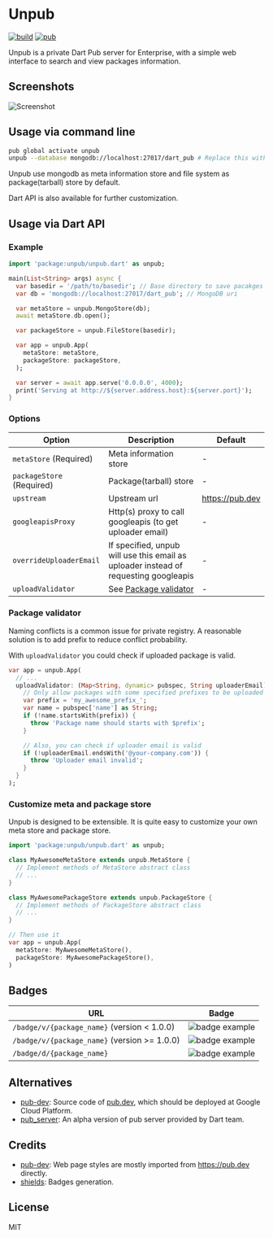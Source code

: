 # Unpub

[![build](https://img.shields.io/travis/bytedance/unpub.svg)](https://travis-ci.org/bytedance/unpub)
[![pub](https://img.shields.io/pub/v/unpub.svg)](https://pub.dev/packages/unpub)

Unpub is a private Dart Pub server for Enterprise, with a simple web interface to search and view packages information.

## Screenshots

![Screenshot](https://raw.githubusercontent.com/bytedance/unpub/master/assets/screenshot.png)

## Usage via command line

```sh
pub global activate unpub
unpub --database mongodb://localhost:27017/dart_pub # Replace this with production database uri
```

Unpub use mongodb as meta information store and file system as package(tarball) store by default.

Dart API is also available for further customization.

## Usage via Dart API

### Example

```dart
import 'package:unpub/unpub.dart' as unpub;

main(List<String> args) async {
  var basedir = '/path/to/basedir'; // Base directory to save pacakges
  var db = 'mongodb://localhost:27017/dart_pub'; // MongoDB uri

  var metaStore = unpub.MongoStore(db);
  await metaStore.db.open();

  var packageStore = unpub.FileStore(basedir);

  var app = unpub.App(
    metaStore: metaStore,
    packageStore: packageStore,
  );

  var server = await app.serve('0.0.0.0', 4000);
  print('Serving at http://${server.address.host}:${server.port}');
}
```

### Options

| Option                    | Description                                                                          | Default         |
| ------------------------- | ------------------------------------------------------------------------------------ | --------------- |
| `metaStore` (Required)    | Meta information store                                                               | -               |
| `packageStore` (Required) | Package(tarball) store                                                               | -               |
| `upstream`                | Upstream url                                                                         | https://pub.dev |
| `googleapisProxy`         | Http(s) proxy to call googleapis (to get uploader email)                             | -               |
| `overrideUploaderEmail`   | If specified, unpub will use this email as uploader instead of requesting googleapis | -               |
| `uploadValidator`         | See [Package validator](#package-validator)                                          | -               |

### Package validator

Naming conflicts is a common issue for private registry. A reasonable solution is to add prefix to reduce conflict probability.

With `uploadValidator` you could check if uploaded package is valid.

```dart
var app = unpub.App(
  // ...
  uploadValidator: (Map<String, dynamic> pubspec, String uploaderEmail) {
    // Only allow packages with some specified prefixes to be uploaded
    var prefix = 'my_awesome_prefix_';
    var name = pubspec['name'] as String;
    if (!name.startsWith(prefix)) {
      throw 'Package name should starts with $prefix';
    }

    // Also, you can check if uploader email is valid
    if (!uploaderEmail.endsWith('@your-company.com')) {
      throw 'Uploader email invalid';
    }
  }
);
```

### Customize meta and package store

Unpub is designed to be extensible. It is quite easy to customize your own meta store and package store.

```dart
import 'package:unpub/unpub.dart' as unpub;

class MyAwesomeMetaStore extends unpub.MetaStore {
  // Implement methods of MetaStore abstract class
  // ...
}

class MyAwesomePackageStore extends unpub.PackageStore {
  // Implement methods of PackageStore abstract class
  // ...
}

// Then use it
var app = unpub.App(
  metaStore: MyAwesomeMetaStore(),
  packageStore: MyAwesomePackageStore(),
)
```

## Badges

| URL                                          | Badge                                                                                     |
| -------------------------------------------- | ----------------------------------------------------------------------------------------- |
| `/badge/v/{package_name}` (version < 1.0.0)  | ![badge example](https://img.shields.io/static/v1?label=unpub&message=0.1.0&color=orange) |
| `/badge/v/{package_name}` (version >= 1.0.0) | ![badge example](https://img.shields.io/static/v1?label=unpub&message=1.0.0&color=blue)   |
| `/badge/d/{package_name}`                    | ![badge example](https://img.shields.io/static/v1?label=downloads&message=123&color=blue) |

## Alternatives

- [pub-dev](https://github.com/dart-lang/pub-dev): Source code of [pub.dev](https://pub.dev), which should be deployed at Google Cloud Platform.
- [pub_server](https://github.com/dart-lang/pub_server): An alpha version of pub server provided by Dart team.

## Credits

- [pub-dev](https://github.com/dart-lang/pub-dev): Web page styles are mostly imported from https://pub.dev directly.
- [shields](https://shields.io): Badges generation.

## License

MIT
